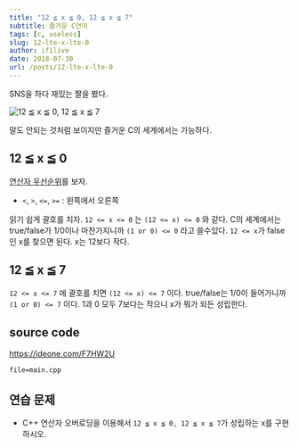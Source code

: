 ```yaml
---
title: "12 ≦ x ≦ 0, 12 ≦ x ≦ 7"
subtitle: 즐거운 C언어
tags: [c, useless]
slug: 12-lte-x-lte-0
author: if1live
date: 2018-07-30
url: /posts/12-lte-x-lte-0
---
```


SNS을 하다 재밌는 짤을 봤다.

![12 ≦ x ≦ 0, 12 ≦ x ≦ 7]({attach}12-lte-x-lte-0/DjRKOnGWwAEUtyu.jpg)

말도 안되는 것처럼 보이지만 즐거운 C의 세계에서는 가능하다.

## 12 ≦ x ≦ 0

[연산자 우선순위](https://msdn.microsoft.com/ko-kr/library/2bxt6kc4.aspx)를 보자.

* `<`, `>`, `<=`, `>=` : 왼쪽에서 오른쪽

읽기 쉽게 괄호를 치자.
`12 <= x <= 0` 는 `(12 <= x) <= 0` 와 같다.
C의 세계에서는 true/false가 1/0이나 마찬가지니까 `(1 or 0) <= 0` 라고 쓸수있다.
`12 <= x`가 false인 x를 찾으면 된다. x는 12보다 작다.

## 12 ≦ x ≦ 7

`12 <= x <= 7` 에 괄호를 치면 `(12 <= x) <= 7` 이다.
true/false는 1/0이 들어가니까 `(1 or 0) <= 7` 이다.
1과 0 모두 7보다는 작으니 x가 뭐가 되든 성립한다.

## source code

https://ideone.com/F7HW2U

~~~maya:view
file=main.cpp
~~~

## 연습 문제

* C++ 연산자 오버로딩을 이용해서 `12 ≦ x ≦ 0, 12 ≦ x ≦ 7`가 성립하는 x를 구현하시오.

